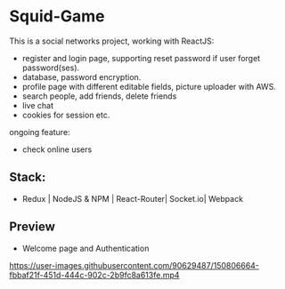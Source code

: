 # Squid-Game
This is a social networks project, working with ReactJS: 
- register and login page, supporting reset password if user forget password(ses).
- database, password encryption.
- profile page with different editable fields, picture uploader with AWS.
- search people, add friends, delete friends
- live chat 
- cookies for session etc.

ongoing feature:
- check online users


## Stack:
- Redux | NodeJS & NPM | React-Router| Socket.io| Webpack

## Preview
- Welcome page and Authentication 


https://user-images.githubusercontent.com/90629487/150806664-fbbaf21f-451d-444c-902c-2b9fc8a613fe.mp4

